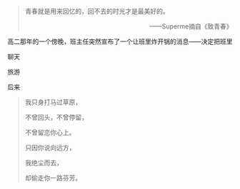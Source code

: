 > 青春就是用来回忆的，回不去的时光才是最美好的。
>
> <p style="text-align: right;">——Superme摘自《致青春》</p>

高二那年的一个傍晚，班主任突然宣布了一个让班里炸开锅的消息——决定把班里

聊天

旅游

后来

> 我只身打马过草原，
>
> 不曾回头，不曾停留，
>
> 不曾留恋你心上。
>
> 只因你说向远方，
>
> 我绝尘而去，
>
> 却偷走你一路芬芳。

